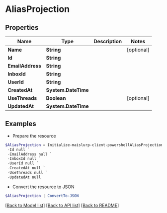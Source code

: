 # AliasProjection
## Properties

Name | Type | Description | Notes
------------ | ------------- | ------------- | -------------
**Name** | **String** |  | [optional] 
**Id** | **String** |  | 
**EmailAddress** | **String** |  | 
**InboxId** | **String** |  | 
**UserId** | **String** |  | 
**CreatedAt** | **System.DateTime** |  | 
**UseThreads** | **Boolean** |  | [optional] 
**UpdatedAt** | **System.DateTime** |  | 

## Examples

- Prepare the resource
```powershell
$AliasProjection = Initialize-maislurp-client-powershellAliasProjection  -Name null `
 -Id null `
 -EmailAddress null `
 -InboxId null `
 -UserId null `
 -CreatedAt null `
 -UseThreads null `
 -UpdatedAt null
```

- Convert the resource to JSON
```powershell
$AliasProjection | ConvertTo-JSON
```

[[Back to Model list]](../README#documentation-for-models) [[Back to API list]](../README#documentation-for-api-endpoints) [[Back to README]](../README)

